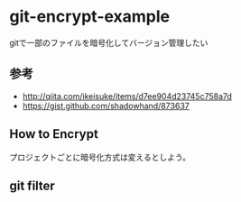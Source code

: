 # git-encrypt-example

gitで一部のファイルを暗号化してバージョン管理したい

## 参考

* http://qiita.com/ikeisuke/items/d7ee904d23745c758a7d
* https://gist.github.com/shadowhand/873637

## How to Encrypt

プロジェクトごとに暗号化方式は変えるとしよう。

## git filter
